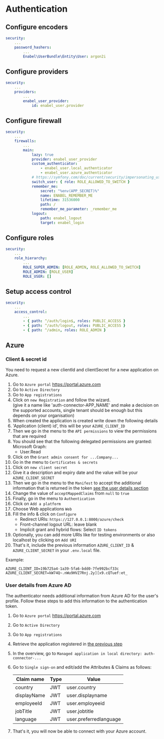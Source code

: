 # Authentication

## Configure encoders

```yaml
security:
    ...
    password_hashers:
        ...
        Enabel\UserBundle\Entity\User: argon2i
```

## Configure providers

```yaml
security:
    ...
    providers:
        ...
        enabel_user_provider:
            id: enabel_user.provider
```

## Configure firewall

```yaml
security:
    ...
    firewalls:
        ...
        main:
            lazy: true
            provider: enabel_user_provider
            custom_authenticator:
                - enabel_user.local_authenticator
                - enabel_user.azure_authenticator
            # https://symfony.com/doc/current/security/impersonating_user.html
            switch_user: { role: ROLE_ALLOWED_TO_SWITCH }
            remember_me:
                secret: "%env(APP_SECRET)%"
                name: ENABEL_REMEMBER_ME
                lifetime: 31536000
                path: /
                remember_me_parameter: _remember_me
            logout:
                path: enabel_logout
                target: enabel_login

```

## Configure roles

```yaml
security:
    ...
    role_hierarchy:
        ...
        ROLE_SUPER_ADMIN: [ROLE_ADMIN, ROLE_ALLOWED_TO_SWITCH]
        ROLE_ADMIN: [ROLE_USER]
        ROLE_USER: []
```

## Setup access control

```yaml
security:
    ...
    access_control:
        ...
        - { path: ^/auth/login$, roles: PUBLIC_ACCESS }
        - { path: ^/auth/logout, roles: PUBLIC_ACCESS }
        - { path: ^/admin, roles: ROLE_ADMIN }
```

## Azure

### Client & secret id
You need to request a new clientId and clientSecret for a new application on Azure.

1. Go to `Azure portal` https://portal.azure.com
2. Go to `Active Directory`
3. Go to `App registrations`
4. Click on `new Registration` and follow the wizard.  
   (give it a name like 'auth-connector-APP_NAME' and make a decision on the supported accounts, single tenant should be enough but this depends on your organisation)
5. When created the application is created write down the following details
6. 'Application (client) id', this will be your `AZURE_CLIENT_ID`
7. Then we go in the menu to the `API permissions` to view the permissions that are required
8. You should see that the following delegated permissions are granted:  
   Microsoft Graph:
    - User.Read
9. Click on the `Grant admin consent for ...Company...`
10. Go in the menu to `Certificates & secrets`
11. Click on `new client secret`
12. Give it a description and expiry date and the value will be your `AZURE_CLIENT_SECRET`
13. Then we go in the menu to the `Manifest` to accept the additional information that is returned in the token [see the user details section](#user-details-from-azure-ad)
14. Change the value of `acceptMappedClaims` from `null` to `true`
15. Finally, go in the menu to `Authentication`
16. Click on `Add a platform`
17. Choose Web applications `Web`
18. Fill the info & click on `Configure`
    - Redirect URIs: `https://127.0.0.1:8000/azure/check`
    - Front-channel logout URL: leave blank
    - Implicit grant and hybrid flows: Select `ID tokens`
19. Optionally, you can add more URIs like for testing environments or also localhost by clicking on `Add URI`
20. That's it, include the previous information `AZURE_CLIENT_ID` & `AZURE_CLIENT_SECRET` in your `.env.local` file.

Example:
```dotenv
AZURE_CLIENT_ID=19b725a4-1a39-5fa6-bdd0-7fe992bcf33c
AZURE_CLIENT_SECRET=kW74Q~.nWu9HVZ7Rnj.2y][x9.cQTuef:et_
```

### User details from Azure AD

The authenticator needs additional information from Azure AD for the user's profile.
Follow these steps to add this information to the authentication token.

1. Go to `Azure portal` https://portal.azure.com
2. Go to `Active Directory`
3. Go to `App registrations`
4. Retrieve the application registered in [the previous step](#client--secret-id)
5. In the overview, go to `Managed application in local directory: auth-connector-...`
6. Go to `Single sign-on` and edit/add the Attributes & Claims as follows:
     
    | Claim name  | Type | Value                  |
    |-------------|------|------------------------|
    | country     | JWT  | user.country           |
    | displayName | JWT  | user.displayname       |
    | employeeId  | JWT  | user.employeeid        |
    | jobTitle    | JWT  | user.jobtitle          |
    | language    | JWT  | user.preferredlanguage |

7. That's it, you will now be able to connect with your Azure account.